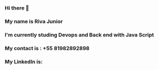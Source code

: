 ### Hi there 👋
### My name is Riva Junior
### I'm  currently studing Devops and  Back end with Java Script
### My contact is : +55 81982892898
### My LinkedIn is: 
